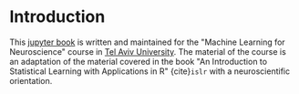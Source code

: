 # Introduction

This [jupyter book](https://jupyterbook.org/intro.html) is written and
maintained for the "Machine Learning for Neuroscience" course in
[Tel Aviv University](https://english.tau.ac.il/). The material of the course is an adaptation of the material covered in the book "An Introduction to Statistical Learning with Applications in R" {cite}`islr` with a neuroscientific orientation.